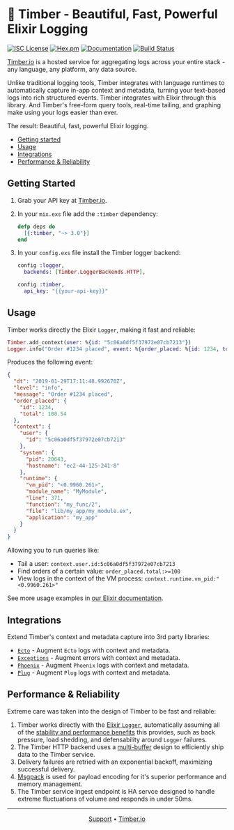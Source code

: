 # 🌲 Timber - Beautiful, Fast, Powerful Elixir Logging

[![ISC License](https://img.shields.io/badge/license-ISC-ff69b4.svg)](LICENSE.md)
[![Hex.pm](https://img.shields.io/hexpm/v/timber.svg?maxAge=18000=plastic)](https://hex.pm/packages/timber)
[![Documentation](https://img.shields.io/badge/hexdocs-latest-blue.svg)](https://hexdocs.pm/timber/index.html)
[![Build Status](https://travis-ci.org/timberio/timber-elixir.svg?branch=master)](https://travis-ci.org/timberio/timber-elixir)

[Timber.io][timber] is a hosted service for aggregating logs across your entire stack -
any language, any platform, any data source.

Unlike traditional logging tools, Timber integrates with language runtimes to automatically
capture in-app context and metadata, turning your text-based logs into rich structured events.
Timber integrates with Elixir through this library. And Timber's free-form query tools, real-time
tailing, and graphing make using your logs easier than ever.

The result: Beautiful, fast, powerful Elixir logging.

* [Getting started](#getting-started)
* [Usage](#usage)
* [Integrations](#integrations)
* [Performance & Reliability](#performance-reliability)

## Getting Started

1. Grab your API key at [Timber.io][signup].

2. In your `mix.exs` file add the `:timber` dependency:

    ```elixir
    defp deps do
      [{:timber, "~> 3.0"}]
    end
    ```

3. In your `config.exs` file install the Timber logger backend:

    ```elixir
    config :logger,
      backends: [Timber.LoggerBackends.HTTP],

    config :timber,
      api_key: "{{your-api-key}}"
    ```

## Usage

Timber works directly the Elixir `Logger`, making it fast and reliable:

```elixir
Timber.add_context(user: %{id: "5c06a0df5f37972e07cb7213"})
Logger.info("Order #1234 placed", event: %{order_placed: %{id: 1234, total: 100.54}})
```

Produces the following event:

```json
{
  "dt": "2019-01-29T17:11:48.992670Z",
  "level": "info",
  "message": "Order #1234 placed",
  "order_placed": {
    "id": 1234,
    "total": 100.54
  },
  "context": {
    "user": {
      "id": "5c06a0df5f37972e07cb7213"
    },
    "system": {
      "pid": 20643,
      "hostname": "ec2-44-125-241-8"
    },
    "runtime": {
      "vm_pid": "<0.9960.261>",
      "module_name": "MyModule",
      "line": 371,
      "function": "my_func/2",
      "file": "lib/my_app/my_module.ex",
      "application": "my_app"
    }
  }
}
```

Allowing you to run queries like:

* Tail a user: `context.user.id:5c06a0df5f37972e07cb7213`
* Find orders of a certain value: `order_placed.total:>=100`
* View logs in the context of the VM process: `context.runtime.vm_pid:"<0.9960.261>"`

See more usage examples in [our Elixir documentation][docs].

## Integrations

Extend Timber's context and metadata capture into 3rd party libraries:

* [`Ecto`](https://github.com/timberio/timber-elixir-ecto) - Augment `Ecto` logs with context and metadata.
* [`Exceptions`](https://github.com/timberio/timber-elixir-exceptions) - Augment errors with context and metadata.
* [`Phoenix`](https://github.com/timberio/timber-elixir-phoenix) - Augment `Phoenix` logs with context and metadata.
* [`Plug`](https://github.com/timberio/timber-elixir-plug) - Augment `Plug` logs with context and metadata.

## Performance & Reliability

Extreme care was taken into the design of Timber to be fast and reliable:

1. Timber works directly with the [Elixir `Logger`][elixir_logger], automatically assuming all of
   the [stability and performance benefits][elixir_logger_runtime_configuration] this provides,
   such as back pressure, load shedding, and defensability around `Logger` failures.
2. The Timber HTTP backend uses a [multi-buffer][multi_buffer] design to efficiently ship data
   to the Timber service.
3. Delivery failures are retried with an exponential backoff, maximizing successful delivery.
4. [Msgpack][msgpack] is used for payload encoding for it's superior performance and memory
   management.
5. The Timber service ingest endpoint is HA servce designed to handle extreme fluctuations of
   volume and responds in under 50ms.

---

<p align="center">
<a href="mailto:support@timber.io">Support</a> &bull;
<a href="https://timber.io">Timber.io</a>
</p>

[docs]: https://docs.timber.io/languages/elixir
[elixir_logger]: https://hexdocs.pm/logger/master/Logger.html
[elixir_logger_runtime_configuration]: https://hexdocs.pm/logger/master/Logger.html#module-runtime-configuration
[msgpack]: https://msgpack.org/index.html
[multi_buffer]: https://en.wikipedia.org/wiki/Multiple_buffering
[signup]: https://app.timber.io
[timber]: https://timber.io
